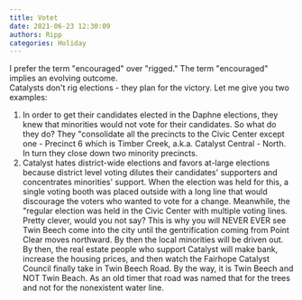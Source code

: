 ```yaml
---
title: Votet
date: 2021-06-23 12:30:09
authors: Ripp
categories: Holiday
---
```


 I prefer the term "encouraged" over "rigged."  The term "encouraged" implies an evolving outcome.   
Catalysts don't rig elections - they plan for the victory.  Let me give you two examples:
1. In order to get their candidates elected in the Daphne elections, they knew that minorities would not vote for their candidates.  So what do they do?  They "consolidate all the precincts to the Civic Center except one - Precinct 6 which is Timber Creek, a.k.a. Catalyst Central - North.  In turn they close down two minority precincts.
2. Catalyst hates district-wide elections and favors at-large elections because district level voting dilutes their candidates' supporters and concentrates minorities' support.  When the election was held for this, a single voting booth was placed outside with a long line that would discourage the voters who wanted to vote for a change.  Meanwhile, the "regular election was held in the Civic Center with multiple voting lines.  Pretty clever, would you not say?
This is why you will NEVER EVER see Twin Beech come into the city until the gentrification coming from Point Clear moves northward.  By then the local minorities will be driven out.  By then, the real estate people who support Catalyst will make bank, increase the housing prices, and then watch the Fairhope Catalyst Council finally take in Twin Beech Road.
By the way, it is Twin Beech and NOT Twin Beach.  As an old timer that road was named that for the trees and not for the nonexistent water line.